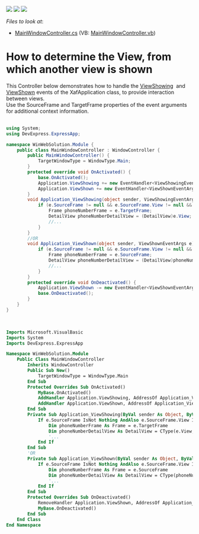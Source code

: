 <!-- default badges list -->
![](https://img.shields.io/endpoint?url=https://codecentral.devexpress.com/api/v1/VersionRange/128589310/11.1.4%2B)
[![](https://img.shields.io/badge/Open_in_DevExpress_Support_Center-FF7200?style=flat-square&logo=DevExpress&logoColor=white)](https://supportcenter.devexpress.com/ticket/details/E1319)
[![](https://img.shields.io/badge/📖_How_to_use_DevExpress_Examples-e9f6fc?style=flat-square)](https://docs.devexpress.com/GeneralInformation/403183)
<!-- default badges end -->
<!-- default file list -->
*Files to look at*:

* [MainWindowController.cs](./CS/WinWebSolution.Module/MainWindowController.cs) (VB: [MainWindowController.vb](./VB/WinWebSolution.Module/MainWindowController.vb))
<!-- default file list end -->
# How to determine the View, from which another view is shown


<p>This Controller below demonstrates how to handle the <a href="http://documentation.devexpress.com/#Xaf/DevExpressExpressAppXafApplication_ViewShowingtopic">ViewShowing</a>  and <a href="http://documentation.devexpress.com/#Xaf/DevExpressExpressAppXafApplication_ViewShowntopic">ViewShown</a> events of the XafApplication class, to provide interaction between views.<br />Use the SourceFrame and TargetFrame properties of the event arguments for additional context information.<br /><br /></p>


```cs
using System;
using DevExpress.ExpressApp;

namespace WinWebSolution.Module {
    public class MainWindowController : WindowController {
        public MainWindowController() {
            TargetWindowType = WindowType.Main;
        }
        protected override void OnActivated() {
            base.OnActivated();
            Application.ViewShowing += new EventHandler<ViewShowingEventArgs>(Application_ViewShowing);
            Application.ViewShown += new EventHandler<ViewShownEventArgs>(Application_ViewShown);
        }
        void Application_ViewShowing(object sender, ViewShowingEventArgs e) {
            if (e.SourceFrame != null && e.SourceFrame.View != null && e.SourceFrame.View.Id == "Party_PhoneNumbers_ListView") {
                Frame phoneNumberFrame = e.TargetFrame;
                DetailView phoneNumberDetailView = (DetailView)e.View;
                //...
            }
        }
        //OR
        void Application_ViewShown(object sender, ViewShownEventArgs e) {
            if (e.SourceFrame != null && e.SourceFrame.View != null && e.SourceFrame.View.Id == "Party_PhoneNumbers_ListView") {
                Frame phoneNumberFrame = e.SourceFrame;
                DetailView phoneNumberDetailView = (DetailView)phoneNumberFrame.View;
                //...
            }
        }
        protected override void OnDeactivated() {
            Application.ViewShown -= new EventHandler<ViewShownEventArgs>(Application_ViewShown);
            base.OnDeactivated();
        }
    }
}
```


<p> </p>


```vb
Imports Microsoft.VisualBasic
Imports System
Imports DevExpress.ExpressApp

Namespace WinWebSolution.Module
    Public Class MainWindowController
        Inherits WindowController
        Public Sub New()
            TargetWindowType = WindowType.Main
        End Sub
        Protected Overrides Sub OnActivated()
            MyBase.OnActivated()
            AddHandler Application.ViewShowing, AddressOf Application_ViewShowing
            AddHandler Application.ViewShown, AddressOf Application_ViewShown
        End Sub
        Private Sub Application_ViewShowing(ByVal sender As Object, ByVal e As ViewShowingEventArgs)
            If e.SourceFrame IsNot Nothing AndAlso e.SourceFrame.View IsNot Nothing AndAlso e.SourceFrame.View.Id = "Party_PhoneNumbers_ListView" Then
                Dim phoneNumberFrame As Frame = e.TargetFrame
                Dim phoneNumberDetailView As DetailView = CType(e.View, DetailView)
                '...
            End If
        End Sub
        'OR
        Private Sub Application_ViewShown(ByVal sender As Object, ByVal e As ViewShownEventArgs)
            If e.SourceFrame IsNot Nothing AndAlso e.SourceFrame.View IsNot Nothing AndAlso e.SourceFrame.View.Id = "Party_PhoneNumbers_ListView" Then
                Dim phoneNumberFrame As Frame = e.SourceFrame
                Dim phoneNumberDetailView As DetailView = CType(phoneNumberFrame.View, DetailView)
                '...
            End If
        End Sub
        Protected Overrides Sub OnDeactivated()
            RemoveHandler Application.ViewShown, AddressOf Application_ViewShown
            MyBase.OnDeactivated()
        End Sub
    End Class
End Namespace
```



<br/>


